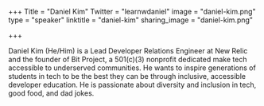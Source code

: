 +++
Title = "Daniel Kim"
Twitter = "learnwdaniel"
image = "daniel-kim.png"
type = "speaker"
linktitle = "daniel-kim"
sharing_image = "daniel-kim.png"

+++

Daniel Kim (He/Him) is a Lead Developer Relations Engineer at New Relic and the founder of Bit Project, a 501(c)(3) nonprofit dedicated make tech accessible to underserved communities. He wants to inspire generations of students in tech to be the best they can be through inclusive, accessible developer education. He is passionate about diversity and inclusion in tech, good food, and dad jokes.
